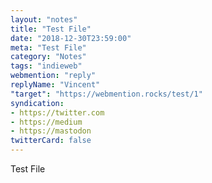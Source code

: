 ```yaml
---
layout: "notes"
title: "Test File"
date: "2018-12-30T23:59:00"
meta: "Test File"
category: "Notes"
tags: "indieweb"
webmention: "reply"
replyName: "Vincent"
"target": "https://webmention.rocks/test/1"
syndication:
- https://twitter.com
- https://medium
- https://mastodon
twitterCard: false
---
```

Test File
